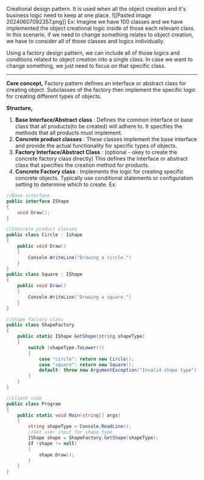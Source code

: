 Creational design pattern. 
It is used when all the object creation and it's business logic need to keep at one place. 
![[Pasted image 20240607092357.png]]
Ex: Imagine we have 100 classes and we have implemented the object creational logic inside of those each relevant class. In this scenario, if we need to change something relates to object creation, we have to consider all of those classes and logics individually. 

Using a factory design pattern, we can include all of those logics and conditions related to object creation into a single class. In case we want to change something, we just need to focus on that specific class. 
****
**Core concept,**
Factory pattern defines an interface or abstract class for creating object. Subclasses of the factory then implement the specific logic for creating different types of objects. 

**Structure,**
1. **Base Interface/Abstract class** : Defines the common interface or base class that all products(to be created) will adhere to. It specifies the methods that all products must implement. 
2. **Concrete product classes** : These classes implement the base interface and provide the actual functionality for specific types of objects.
3. **Factory Interface/Abstract Class** : (optional - okey to create the concrete factory class directly) This defines the interface or abstract class that specifies the creation method for products.
4. **Concrete Factory class** : Implements the logic for creating specific concrete objects. Typically use conditional statements or configuration setting to determine which to create. 
Ex:
```C#
//Base interface
public interface IShape
{
	void Draw();
}

//Concrete product classes
public class Circle : Ishape
{
	public void Draw()
	{
		Console.WriteLine("Drawing a circle.")
	}
}
public class Square : IShape
{
	public void Draw()
	{
		Console.WriteLine("Drwaing a square.")
	}
}

//shape factory class
public class ShapeFactory 
{ 
	public static IShape GetShape(string shapeType) 
	{ 
		switch (shapeType.ToLower()) 
		{ 
			case "circle": return new Circle(); 
			case "square": return new Square(); 
			default: throw new ArgumentException("Invalid shape type"); 
		} 
	} 
}

//client code
public class Program 
{ 
	public static void Main(string[] args) 
	{ 
		string shapeType = Console.ReadLine(); 
		//Get user input for shape type 
		IShape shape = ShapeFactory.GetShape(shapeType); 
		if (shape != null) 
		{ 
			shape.Draw(); 
		} 
	} 
}
```
